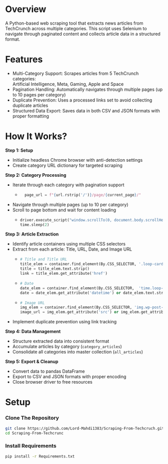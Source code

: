 # Overview
A Python-based web scraping tool that extracts news articles from TechCrunch across multiple categories. This script uses Selenium to navigate through paginated content and collects article data in a structured format.  

# Features
  - Multi-Category Support: Scrapes articles from 5 TechCrunch categories:  
    Artificial Intelligence, Meta, Gaming, Apple and Space  
  - Pagination Handling: Automatically navigates through multiple pages (up to 10 pages per category)  
  - Duplicate Prevention: Uses a processed links set to avoid collecting duplicate articles  
  - Structured Data Export: Saves data in both CSV and JSON formats with proper formatting  

# How It Works?
**Step 1: Setup**    
  - Initialize headless Chrome browser with anti-detection settings  
  - Create category URL dictionary for targeted scraping

**Step 2: Category Processing**
  - Iterate through each category with pagination support
    - ```python
        page_url = f"{url.rstrip('/')}/page/{current_page}/" 
  - Navigate through multiple pages (up to 10 per category)  
  - Scroll to page bottom and wait for content loading
    - ```python
      driver.execute_script("window.scrollTo(0, document.body.scrollHeight);")
      time.sleep(2)   

**Step 3: Article Extraction**  
  - Identify article containers using multiple CSS selectors
  - Extract from each article: Title, URL, Date, and Image URL
      - ```python
        # Title and Title URL
        title_elem = container.find_element(By.CSS_SELECTOR, '.loop-card__title-link')
        title = title_elem.text.strip()
        link = title_elem.get_attribute('href')
      - ```python
        # Date
        date_elem = container.find_element(By.CSS_SELECTOR,  'time.loop-card__meta-item.loop-card__time.wp-block-tc23-post-time-ago')
        date = date_elem.get_attribute('datetime') or date_elem.text.strip()
      - ``` python
        # Image URL
        img_elem = container.find_element(By.CSS_SELECTOR, 'img.wp-post-image')
        image_url = img_elem.get_attribute('src') or img_elem.get_attribute('data-src')```
  - Implement duplicate prevention using link tracking  

**Step 4: Data Management**  
  - Structure extracted data into consistent format  
  - Accumulate articles by category (`category_articles`)  
  - Consolidate all categories into master collection (`all_articles`)  

**Step 5: Export & Cleanup**  
  - Convert data to pandas DataFrame  
  - Export to CSV and JSON formats with proper encoding  
  - Close browser driver to free resources

# Setup
### Clone The Repository
``` bash
git clone https://github.com/Lord-Mahdi1383/Scraping-From-Techcruch.git
cd Scraping-From-Techcrunc
```

### Install Requirements
``` bash
pip install -r Requirements.txt
```






